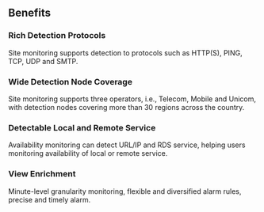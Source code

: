 ## Benefits
### Rich Detection Protocols
Site monitoring supports detection to protocols such as HTTP(S), PING, TCP, UDP and SMTP.
### Wide Detection Node Coverage
Site monitoring supports three operators, i.e., Telecom, Mobile and Unicom, with detection nodes covering more than 30 regions across the country.
### Detectable Local and Remote Service
Availability monitoring can detect URL/IP and RDS service, helping users monitoring availability of local or remote service.
### View Enrichment
Minute-level granularity monitoring, flexible and diversified alarm rules, precise and timely alarm.
